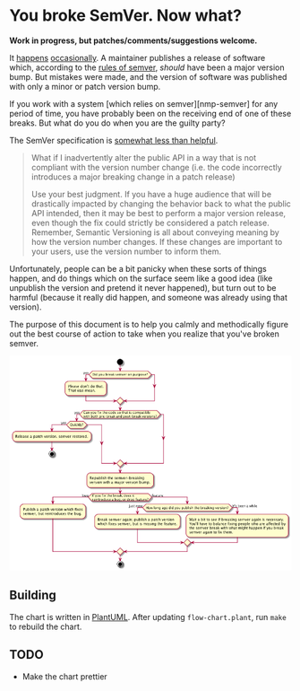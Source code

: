 # You broke SemVer. Now what?

**Work in progress, but patches/comments/suggestions welcome.**

It [happens][] [occasionally][]. A maintainer publishes a release of software
which, according to the [rules of semver][semver], _should_ have been a major
version bump. But mistakes were made, and the version of software was published
with only a minor or patch version bump.

 [happens]: https://github.com/chalk/ansi-styles/issues/15
 [occasionally]: https://github.com/chaijs/chai/blob/84ed233a6d5dcc93ca7a759cedbd5fb10d52fabb/ReleaseNotes.md#200--2015-02-09

If you work with a system [which relies on semver][nmp-semver] for any period of
time, you have probably been on the receiving end of one of these breaks. But
what do you do when you are the guilty party?

The SemVer specification is [somewhat less than helpful][semver-break].

 > What if I inadvertently alter the public API in a way that is not compliant
 > with the version number change (i.e. the code incorrectly introduces a major
 > breaking change in a patch release)
 >
 > Use your best judgment. If you have a huge audience that will be drastically
 > impacted by changing the behavior back to what the public API intended, then
 > it may be best to perform a major version release, even though the fix could
 > strictly be considered a patch release. Remember, Semantic Versioning is all
 > about conveying meaning by how the version number changes. If these changes
 > are important to your users, use the version number to inform them.

Unfortunately, people can be a bit panicky when these sorts of things happen,
and do things which on the surface seem like a good idea (like unpublish the
version and pretend it never happened), but turn out to be harmful (because it
really did happen, and someone was already using that version).

The purpose of this document is to help you calmly and methodically figure out
the best course of action to take when you realize that you've broken semver.

 ![flow-chart](flow-chart.png)

 [npm-semver]: https://docs.npmjs.com/getting-started/semantic-versioning
 [semver-break]: http://semver.org/#what-if-i-inadvertently-alter-the-public-api-in-a-way-that-is-not-compliant-with-the-version-number-change-ie-the-code-incorrectly-introduces-a-major-breaking-change-in-a-patch-release

 [semver]: http://semver.org/

## Building

The chart is written in [PlantUML](http://plantuml.com/activity2.html). After
updating `flow-chart.plant`, run `make` to rebuild the chart.

## TODO

 * Make the chart prettier
